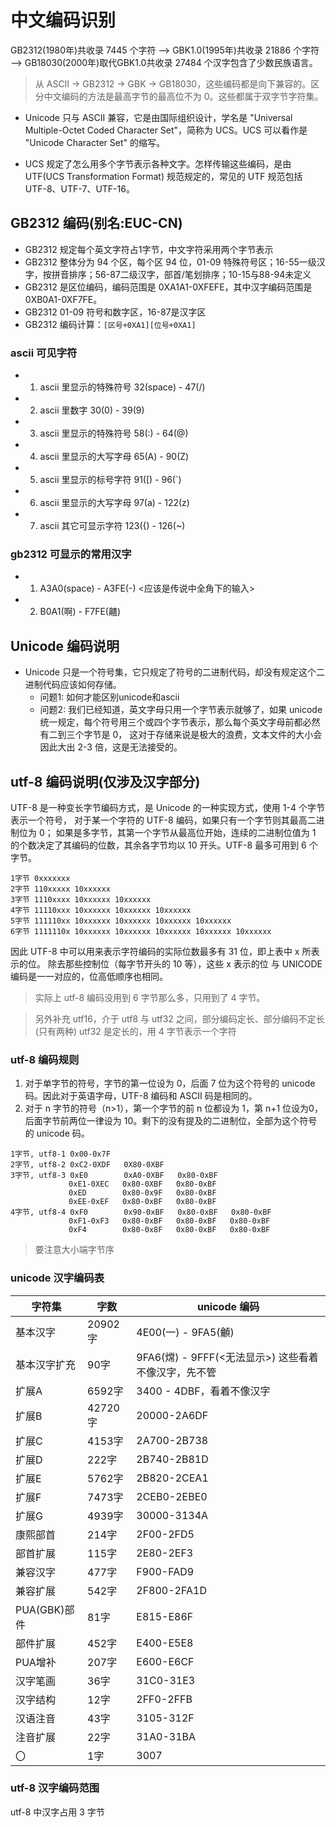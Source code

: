 # 中文编码识别
GB2312(1980年)共收录 7445 个字符  -->  GBK1.0(1995年)共收录 21886 个字符  -->  GB18030(2000年)取代GBK1.0共收录 27484 个汉字包含了少数民族语言。
> 从 ASCII  ->  GB2312  ->  GBK  ->  GB18030，这些编码都是向下兼容的。区分中文编码的方法是最高字节的最高位不为 0。这些都属于双字节字符集。

- Unicode 只与 ASCII 兼容，它是由国际组织设计，学名是 "Universal Multiple-Octet Coded Character Set"，简称为 UCS。UCS 可以看作是 "Unicode Character Set" 的缩写。

- UCS 规定了怎么用多个字节表示各种文字。怎样传输这些编码，是由 UTF(UCS Transformation Format) 规范规定的，常见的 UTF 规范包括 UTF-8、UTF-7、UTF-16。

## GB2312 编码(别名:EUC-CN)
- GB2312 规定每个英文字符占1字节，中文字符采用两个字节表示
- GB2312 整体分为 94 个区，每个区 94 位，01-09 特殊符号区；16-55一级汉字，按拼音排序；56-87二级汉字，部首/笔划排序；10-15与88-94未定义
- GB2312 是区位编码，编码范围是 0XA1A1-0XFEFE，其中汉字编码范围是 0XB0A1-0XF7FE。
- GB2312 01-09 符号和数字区，16-87是汉字区 
- GB2312 编码计算：`[区号+0XA1][位号+0XA1]`

### ascii 可见字符
- 1. ascii 里显示的特殊符号 32(space) - 47(/)
- 2. ascii 里数字 30(0) - 39(9)
- 3. ascii 里显示的特殊符号 58(:) - 64(@)
- 4. ascii 里显示的大写字母 65(A) - 90(Z)
- 5. ascii 里显示的标号字符 91([) - 96(`)
- 6. ascii 里显示的大写字母 97(a) - 122(z)
- 7. ascii 其它可显示字符 123({) - 126(~)
    
### gb2312 可显示的常用汉字
- 1. A3A0(space) - A3FE(-) <应该是传说中全角下的输入>
- 2. B0A1(啊) - F7FE(齄)
    
## Unicode 编码说明

- Unicode 只是一个符号集，它只规定了符号的二进制代码，却没有规定这个二进制代码应该如何存储。
  - 问题1: 如何才能区别unicode和ascii
  - 问题2: 我们已经知道，英文字母只用一个字节表示就够了，如果 unicode 统一规定，每个符号用三个或四个字节表示，那么每个英文字母前都必然有二到三个字节是 0， 这对于存储来说是极大的浪费，文本文件的大小会因此大出 2-3 倍，这是无法接受的。
  
## utf-8 编码说明(仅涉及汉字部分)
UTF-8 是一种变长字节编码方式，是 Unicode 的一种实现方式，使用 1-4 个字节表示一个符号， 对于某一个字符的 UTF-8 编码，如果只有一个字节则其最高二进制位为 0；
如果是多字节，其第一个字节从最高位开始，连续的二进制位值为 1 的个数决定了其编码的位数，其余各字节均以 10 开头。UTF-8 最多可用到 6 个字节。
```
1字节 0xxxxxxx 
2字节 110xxxxx 10xxxxxx 
3字节 1110xxxx 10xxxxxx 10xxxxxx 
4字节 11110xxx 10xxxxxx 10xxxxxx 10xxxxxx 
5字节 111110xx 10xxxxxx 10xxxxxx 10xxxxxx 10xxxxxx 
6字节 1111110x 10xxxxxx 10xxxxxx 10xxxxxx 10xxxxxx 10xxxxxx
```
因此 UTF-8 中可以用来表示字符编码的实际位数最多有 31 位，即上表中 x 所表示的位。
除去那些控制位（每字节开头的 10 等），这些 x 表示的位 与 UNICODE 编码是一一对应的，位高低顺序也相同。 
> 实际上 utf-8 编码没用到 6 字节那么多，只用到了 4 字节。

> 另外补充 utf16，介于 utf8 与 utf32 之间，部分编码定长、部分编码不定长(只有两种)
> utf32 是定长的，用 4 字节表示一个字符

### utf-8 编码规则
1. 对于单字节的符号，字节的第一位设为 0，后面 7 位为这个符号的 unicode 码。因此对于英语字母，UTF-8 编码和 ASCII 码是相同的。
2. 对于 n 字节的符号（n>1），第一个字节的前 n 位都设为 1，第 n+1 位设为0，后面字节前两位一律设为 10。剩下的没有提及的二进制位，全部为这个符号的 unicode 码。

```
1字节, utf8-1 0x00-0x7F
2字节, utf8-2 0xC2-0XDF   0X80-0XBF
3字节, utf8-3 0xE0        0xA0-0XBF   0x80-0xBF
             0xE1-0XEC   0x80-0XBF   0x80-0xBF
             0xED        0x80-0x9F   0x80-0xBF
             0xEE-0xEF   0x80-0xBF   0x80-0xBF
4字节, utf8-4 0xF0        0x90-0xBF   0x80-0xBF   0x80-0xBF
             0xF1-0xF3   0x80-0xBF   0x80-0xBF   0x80-0xBF
             0xF4        0x80-0x8F   0x80-0xBF   0x80-0xBF
```

> 要注意大小端字节序

### unicode 汉字编码表
|字符集|字数|unicode 编码|
|---|---|---|
|基本汉字|20902字|4E00(一) - 9FA5(龥)|
|基本汉字扩充|90字|9FA6(龦) - 9FFF(<无法显示>) 这些看着不像汉字，先不管|
|扩展A|6592字|3400 - 4DBF，看着不像汉字|
|扩展B|42720字|20000-2A6DF|
|扩展C|4153字|2A700-2B738|
|扩展D|222字|2B740-2B81D|
|扩展E|5762字|2B820-2CEA1|
|扩展F|7473字|2CEB0-2EBE0|
|扩展G|4939字|30000-3134A|
|康熙部首|214字|2F00-2FD5|
|部首扩展|115字|2E80-2EF3|
|兼容汉字|477字|F900-FAD9|
|兼容扩展|542字|2F800-2FA1D|
|PUA(GBK)部件|81字|E815-E86F|
|部件扩展|452字|E400-E5E8|
|PUA增补|207字|E600-E6CF|
|汉字笔画|36字|31C0-31E3|
|汉字结构|12字|2FF0-2FFB|
|汉语注音|43字|3105-312F|
|注音扩展|22字|31A0-31BA|
|〇|1字|3007|

### utf-8 汉字编码范围
utf-8 中汉字占用 3 字节
